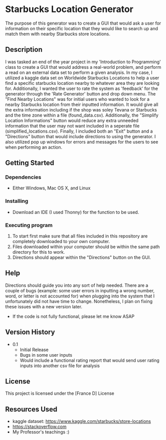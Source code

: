 # Starbucks Location Generator

The purpose of this generator was to create a GUI that would ask a user for information on their specific location that they would like to search up and match them with nearby Starbucks store locations.   

## Description

I was tasked an end of the year project in my 'Introduction to Programming' class to create a GUI that would address a real-world problem, and perform a read on an external data set to perform a given analysis. In my case, I utilized a kaggle data set on Worldwide Starbucks Locations to help a user find a specific starbucks location nearby to whatever area they are looking for. Additionally, I wanted the user to rate the system as 'feedback' for the generator through the 'Rate Generator' button and drop down menu. The "Find Nearby Locations" was for initial users who wanted to look for a nearby Starbucks location from their inputted information. It would give all the extra information including if the shop was soley Tevana or Starbucks and the time zone within a file (found_data.csv). Additionally, the "Simplify Location Informations" button would reduce any extra unneeded information that the user may not want included in a seperate file (simplified_locations.csv). Finally, I included both an "Exit" button and a "Directions" button that would include directions to using the generator. I  also utilized pop up windows for errors and messages for the users to see when performing an action.

## Getting Started

### Dependencies

* Either  Windows, Mac OS X, and Linux


### Installing

* Download an IDE (I used Thonny) for the function to be used. 


### Executing program

1. To start first make sure that all files included in this repository are completely downloaded to your own computer. 
2. Files downloaded within your computer should be within the same path directory for this to work. 
3. Directions should appear within the "Directions" button on the GUI.  

## Help

Directions should guide you into any sort of help needed. There are a couple of bugs (example: some user errors in inputting a wrong number, word, or letter is not accounted for) when plugging into the system that I unfortunately did not have time to change. Nonetheless, I plan on fixing these issues with a new version later. 

* If the code is not fully functional, please let me know ASAP


## Version History

* 0.1
    * Initial Release
    * Bugs in some user inputs
    * Would include a functional rating report  that would send user rating inputs into another csv file for analysis   

## License

This project is licensed under the [France D] License

## Resources Used
* kaggle dataset: https://www.kaggle.com/starbucks/store-locations 
* https://stackoverflow.com
* My Professor's teachings :)
